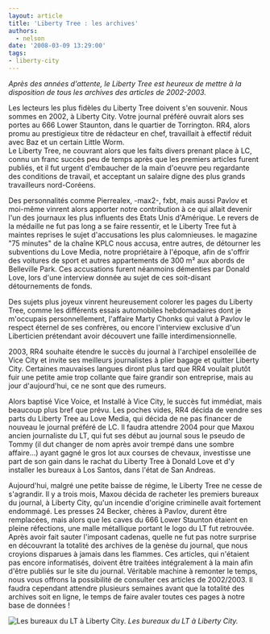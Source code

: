 ```yaml
---
layout: article
title: 'Liberty Tree : les archives'
authors:
  - nelson
date: '2008-03-09 13:29:00'
tags:
- liberty-city
---
```


_Après des années d'attente, le Liberty Tree est heureux de mettre à la disposition de tous les archives des articles de 2002-2003._

Les lecteurs les plus fidèles du Liberty Tree doivent s'en souvenir. Nous sommes en 2002, à Liberty City. Votre journal préféré ouvrait alors ses portes au 666 Lower Staunton, dans le quartier de Torrington. RR4, alors promu au prestigieux titre de rédacteur en chef, travaillait à effectif réduit avec Baz et un certain Little Worm.  
Le Liberty Tree, ne couvrant alors que les faits divers prenant place à LC, connu un franc succès peu de temps après que les premiers articles furent publiés, et il fut urgent d'embaucher de la main d'oeuvre peu regardante des conditions de travail, et acceptant un salaire digne des plus grands travailleurs nord-Coréens.

Des personnalités comme Pierrealex, -max2-, fxbt, mais aussi Pavlov et moi-même vinrent alors apporter notre contribution à ce qui allait devenir l'un des journaux les plus influents des Etats Unis d'Amérique. Le revers de la médaille ne fut pas long a se faire ressentir, et le Liberty Tree fut à maintes reprises le sujet d'accusations les plus calomnieuses. le magazine "75 minutes" de la chaîne KPLC nous accusa, entre autres, de détourner les subventions du Love Media, notre propriétaire à l'époque, afin de s'offrir des voitures de sport et autres appartements de 300 m² aux abords de Belleville Park. Ces accusations furent néanmoins démenties par Donald Love, lors d'une interview donnée au sujet de ces soit-disant détournements de fonds.

Des sujets plus joyeux vinrent heureusement colorer les pages du Liberty Tree, comme les différents essais automobiles hebdomadaires dont je m'occupais personnellement, l'affaire Marty Chonks qui valut à Pavlov le respect éternel de ses confrères, ou encore l'interview exclusive d'un Liberticien prétendant avoir découvert une faille interdimensionnelle.

2003, RR4 souhaite étendre le succès du journal à l'archipel ensoleillée de Vice City et invite ses meilleurs journalistes à plier bagage et quitter Liberty City. Certaines mauvaises langues diront plus tard que RR4 voulait plutôt fuir une petite amie trop collante que faire grandir son entreprise, mais au jour d'aujourd'hui, ce ne sont que des rumeurs.

Alors baptisé Vice Voice, et Installé à Vice City, le succès fut immédiat, mais beaucoup plus bref que prévu. Les poches vides, RR4 décida de vendre ses parts du Liberty Tree au Love Media, qui décida de ne pas financer de nouveau le journal préféré de LC. Il faudra attendre 2004 pour que Maxou ancien journaliste du LT, qui fut ses début au journal sous le pseudo de Tommy (il dut changer de nom après avoir trempé dans une sombre affaire...) ayant gagné le gros lot aux courses de chevaux, investisse une part de son gain dans le rachat du Liberty Tree à Donald Love et d'y installer les bureaux à Los Santos, dans l'état de San Andreas.

Aujourd'hui, malgré une petite baisse de régime, le Liberty Tree ne cesse de s'agrandir. Il y a trois mois, Maxou décida de racheter les premiers bureaux du journal, à Liberty City, qu'un incendie d'origine criminelle avait fortement endommagé. Les presses 24 Becker, chères à Pavlov, durent être remplacées, mais alors que les caves du 666 Lower Staunton étaient en pleine réfections, une malle métallique portant le logo du LT fut retrouvée. Après avoir fait sauter l'imposant cadenas, quelle ne fut pas notre surprise en découvrant la totalité des archives de la genèse du journal, que nous croyions disparues à jamais dans les flammes. Ces articles, qui n'étaient pas encore informatisés, doivent être traitées intégralement à la main afin d'être publiés sur le site du journal. Véritable machine à remonter le temps, nous vous offrons la possibilité de consulter ces articles de 2002/2003. Il faudra cependant attendre plusieurs semaines avant que la totalité des archives soit en ligne, le temps de faire avaler toutes ces pages à notre base de données !

![Les bureaux du LT à Liberty City.](/content/images/2005/01/666lowerstaunton.jpg)
_Les bureaux du LT à Liberty City._